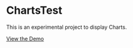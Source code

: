 # ChartsTest

This is an experimental project to display Charts.

[View the Demo](https://dhcode.github.io/charts-test/)

